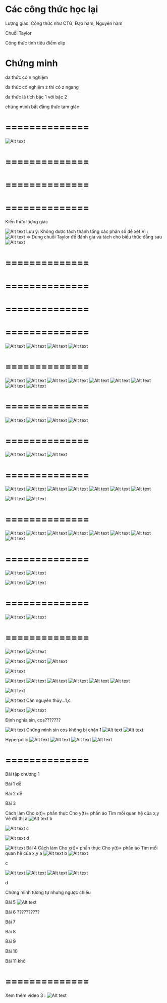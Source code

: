 # Các công thức học lại

Lượng giác: Công thức như CTG, Đạo hàm, Nguyên hàm

Chuỗi Taylor 

Công thức tính tiêu điểm elip

# Chứng minh

đa thức có n nghiệm

đa thức có nghiệm z thì có z ngang

đa thức là tích bậc 1 với bậc 2

chứng minh bất đẳng thức tam giác

# ==============

![Alt text](image.png)
<!-- ![Alt text](image-3.png) -->
<!-- ![Alt text](image-2.png) -->
<!-- ![Alt text](image-4.png) -->
<!-- ![Alt text](image-5.png) -->
<!-- ![Alt text](image-6.png) -->

# ==============

<!-- ![Alt text](image-7.png) -->
<!-- ![Alt text](image-8.png) -->
<!-- ![Alt text](image-14.png) -->
<!-- ![Alt text](image-9.png) -->
<!-- ![Alt text](image-10.png) -->
<!-- ![Alt text](image-11.png) -->
<!-- ![Alt text](image-13.png) -->

# ==============

<!-- ![Alt text](image-12.png) -->

# ==============

Kiến thức lượng giác

![Alt text](image-15.png)
Lưu ý: Không được tách thành tổng các phân số để xét
Vì :
![Alt text](image-19.png)
=> Dùng chuỗi Taylor để đánh giá và tách cho biểu thức đằng sau
![Alt text](image-16.png)
<!-- ![Alt text](image-17.png) -->
<!-- ![Alt text](image-18.png) -->
<!-- ![Alt text](image-20.png) -->
<!-- ![Alt text](image-21.png) -->

<!-- ![Alt text](image-22.png) -->
<!-- ![Alt text](image-23.png) -->

# ==============

# ==============

<!-- ![Alt text](image-25.png) -->

<!-- ![Alt text](image-26.png) -->

<!-- ![Alt text](image-27.png) -->

<!-- ![Alt text](image-28.png) -->

<!-- ![Alt text](image-29.png) -->

# ==============

<!-- ![Alt text](image-30.png) -->
<!-- ![Alt text](image-31.png) -->

<!-- ![Alt text](image-32.png) -->
<!-- ![Alt text](image-33.png) -->
<!-- ![Alt text](image-34.png) -->
<!-- ![Alt text](image-35.png) -->

# ==============

<!-- ![Alt text](image-36.png) -->
<!-- ![Alt text](image-37.png) -->
<!-- ![Alt text](image-38.png) -->
<!-- ![Alt text](image-39.png) -->
<!-- ![Alt text](image-40.png) -->
<!-- ![Alt text](image-41.png) -->

<!-- ![Alt text](image-42.png)  -->

![Alt text](image-44.png)
![Alt text](image-45.png)
![Alt text](image-46.png)
![Alt text](image-47.png)

# ==============

![Alt text](image-48.png)
![Alt text](image-49.png)
![Alt text](image-51.png)
![Alt text](image-52.png)
![Alt text](image-53.png)
![Alt text](image-54.png)
![Alt text](image-55.png)
![Alt text](image-56.png)
![Alt text](image-57.png)

# ==============

![Alt text](image-58.png)
![Alt text](image-59.png)
![Alt text](image-60.png)
![Alt text](image-61.png)

# ==============

![Alt text](image-62.png)
![Alt text](image-63.png)
![Alt text](image-64.png)

# ==============

![Alt text](image-65.png)
![Alt text](image-66.png)
![Alt text](image-67.png)
![Alt text](image-68.png)
![Alt text](image-69.png)
![Alt text](image-70.png)
![Alt text](image-72.png)

![Alt text](image-71.png)
![Alt text](image-73.png)

# ==============

![Alt text](image-74.png)
![Alt text](image-75.png)
![Alt text](image-76.png)
![Alt text](image-77.png)
![Alt text](image-78.png)
![Alt text](image-79.png)
![Alt text](image-80.png)
![Alt text](image-81.png)

# ==============

![Alt text](image-82.png)
![Alt text](image-83.png)

![Alt text](image-84.png)
![Alt text](image-85.png)

# ==============

![Alt text](image-86.png)
![Alt text](image-87.png)

# ==============

![Alt text](image-88.png)
![Alt text](image-89.png)

![Alt text](image-90.png)
![Alt text](image-91.png)
![Alt text](image-92.png)

![Alt text](image-93.png)

![Alt text](image-94.png)
![Alt text](image-95.png)
![Alt text](image-96.png)
![Alt text](image-97.png)
![Alt text](image-98.png)
![Alt text](image-99.png)

![Alt text](image-100.png)

![Alt text](image-101.png)
Căn nguyên thủy...1,c

![Alt text](image-102.png)
![Alt text](image-103.png)

Định nghĩa sin, cos???????

![Alt text](image-104.png)
Chứng minh sin cos không bị chặn 1
![Alt text](image-105.png)
![Alt text](image-106.png)

Hyperpolic
![Alt text](image-107.png)
![Alt text](image-108.png)
![Alt text](image-109.png)
![Alt text](image-110.png)

# ==============

Bài tập chương 1

Bài                  1
dễ

Bài                  2
dễ

Bài                  3

Cách làm
Cho x(t)= phần thực
Cho y(t)= phần ảo
Tìm mối quan hệ của x,y
Vẽ đồ thị
a
![Alt text](image-111.png)
b

![Alt text](image-112.png)
c


![Alt text](image-113.png)
d

![Alt text](image-116.png)
Bài                  4
Cách làm
Cho x(t)= phần thực
Cho y(t)= phần ảo
Tìm mối quan hệ của x,y
a
![Alt text](image-118.png)
b
![Alt text](image-117.png)

c

![Alt text](image-119.png)
![Alt text](image-120.png)
![Alt text](image-121.png)
![Alt text](image-122.png)




d

Chứng minh tương tự nhưng ngược chiều 


Bài                  5
![Alt text](image-114.png)

Bài                  6
??????????

Bài                  7

Bài                  8

Bài                  9

Bài                  10

Bài                  11
khó

# ==============

<!-- Cho đầy đủ -->
Xem thêm video 3 : ![Alt text](image-115.png)


<!-- Tìm file của phân tán -->
